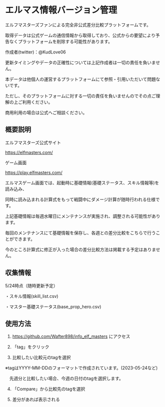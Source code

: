 # エルマス情報バージョン管理

エルフマスターズファンによる完全非公式差分比較プラットフォームです。

取得データは公式ゲームの通信情報から取得しており、公式からの要望により予告なくプラットフォームを削除する可能性があります。

作成者(twitter)：@KudLove06

更新タイミングやデータの正確性については上記作成者は一切の責任を負いません。

本データは他個人の運営するプラットフォームにて参照・引用いただいて問題ないです。

ただし、そのプラットフォームに対する一切の責任を負いませんのでその点ご理解の上ご利用ください。

商用利用の場合は公式へご相談ください。

## 概要説明

エルフマスターズ公式サイト

https://elfmasters.com/

ゲーム画面

https://play.elfmasters.com/

エルマスゲーム画面では、起動時に基礎情報(基礎ステータス、スキル情報等)を読み込み、

同時に読み込まれる計算式をもって戦闘中にダメージ計算が随時行われる仕様です。

上記基礎情報は毎週水曜日にメンテナンスが実施され、調整される可能性があります。

毎回のメンテナンスにて基礎情報を保存し、各週との差分比較をこちらで行うことができます。

今のところ計算式に修正が入った場合の差分比較方法は掲載する予定はありません。

## 収集情報

5/24時点（随時更新予定）

・スキル情報(skill_list.csv)

・マスター基礎ステータス(base_prop_hero.csv)

## 使用方法

1. https://github.com/Wafter898/info_elf_masters にアクセス

2. 「tag」をクリック

3. 比較したい比較元のtagを選択

※tagはYYYY-MM-DDのフォーマットで作成されています。(2023-05-24など)

　先週分と比較したい場合、今週の日付のtagを選択します。

4. 「Compare」から比較先のtagを選択

5. 差分があれば表示される

